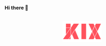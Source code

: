 ### Hi there 👋

<br>  
<div style="display: flex; width: 100%; align-items: center; justify-content: center; ">
  <img src="./logo.png" width="25%" title="kix" >
</div>
<br>
